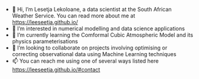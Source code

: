 - 👋 Hi, I’m Lesetja Lekoloane, a data scientist at the South African Weather Service. You can read more about me at https://leeseetja.github.io/
- 👀 I’m interested in numerical modelling and data science applications
- 🌱 I’m currently learning the Comformal Cubic Atmospheric Model and its physics parameterisations
- 💞️ I’m looking to collaborate on projects involving optimising or correcting observational data using Machine Learning techniques
- 📫 You can reach me using one of several ways listed here https://leeseetja.github.io/#contact

<!---
leeseetja/leeseetja is a ✨ special ✨ repository because its `README.md` (this file) appears on your GitHub profile.
You can click the Preview link to take a look at your changes.
--->
